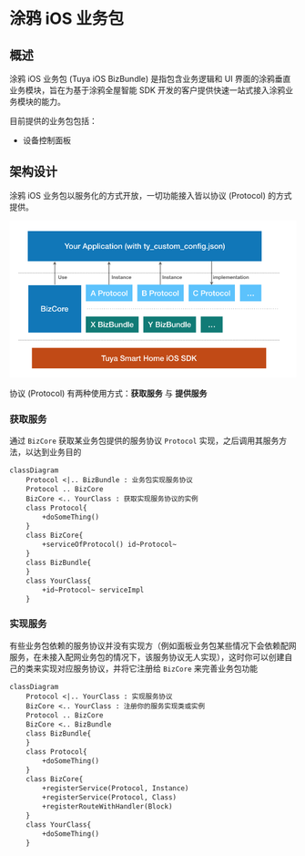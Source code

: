 # 涂鸦 iOS 业务包

## 概述

涂鸦 iOS 业务包 (Tuya iOS BizBundle)  是指包含业务逻辑和 UI 界面的涂鸦垂直业务模块，旨在为基于涂鸦全屋智能 SDK 开发的客户提供快速一站式接入涂鸦业务模块的能力。

目前提供的业务包包括：
- 设备控制面板

## 架构设计

涂鸦 iOS 业务包以服务化的方式开放，一切功能接入皆以协议 (Protocol) 的方式提供。

![架构图](./pages/images/architecture.png)

协议 (Protocol) 有两种使用方式：**获取服务** 与 **提供服务**

### 获取服务

通过 `BizCore` 获取某业务包提供的服务协议 `Protocol` 实现，之后调用其服务方法，以达到业务目的

```mermaid
classDiagram
    Protocol <|.. BizBundle : 业务包实现服务协议
    Protocol .. BizCore
    BizCore <.. YourClass : 获取实现服务协议的实例
    class Protocol{
        +doSomeThing()
    }
    class BizCore{
        +serviceOfProtocol() id~Protocol~
    }
    class BizBundle{
    }
    class YourClass{
        +id~Protocol~ serviceImpl
    }
```

### 实现服务

有些业务包依赖的服务协议并没有实现方（例如面板业务包某些情况下会依赖配网服务，在未接入配网业务包的情况下，该服务协议无人实现），这时你可以创建自己的类来实现对应服务协议，并将它注册给 `BizCore` 来完善业务包功能

```mermaid
classDiagram
    Protocol <|.. YourClass : 实现服务协议
    BizCore <.. YourClass : 注册你的服务实现类或实例
    Protocol .. BizCore
    BizCore <.. BizBundle
    class BizBundle{
    }
    class Protocol{
        +doSomeThing()
    }
    class BizCore{
        +registerService(Protocol, Instance)
        +registerService(Protocol, Class)
        +registerRouteWithHandler(Block)
    }
    class YourClass{
        +doSomeThing()
    }
```









